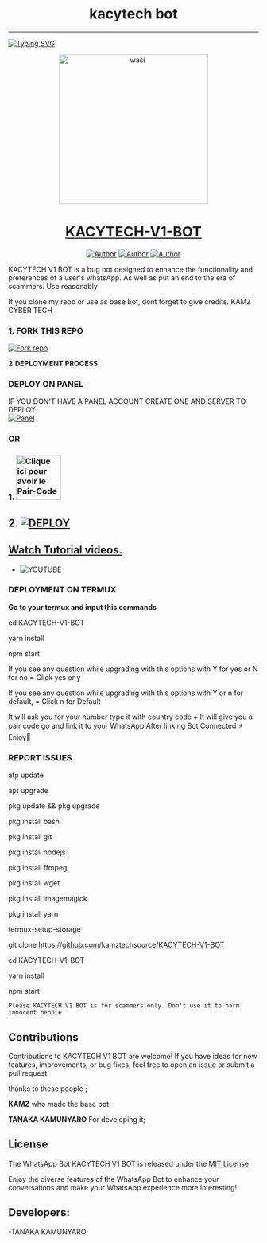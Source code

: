 <h1 align="center"> kacytech bot </h1>
<p align="center">  
  
***
  
<a href="https://git.io/typing-svg"><img src="https://readme-typing-svg.demolab.com?font=Black+Ops+One&size=50&pause=1000&color=1BAFBAFF&center=true&width=910&height=100&lines=THANKS FOR CHOOSING ;KACYTECH-V1-BOT;WHATSAPP+BUG+BOT;CREATED+BY+TANAKA+KAMUNYARO;RELEASED+27.08.24" alt="Typing SVG" /></a>
  </p>

  <p align="center">  
  <a href="https://https://whatsapp.com/channel/0029ValSyeNIyPtXNpk4Am3W">
    <img alt="wasi" height="300" src="https://telegra.ph/file/b721171c5eefb19152d18.jpg">
    <h1 align="center">KACYTECH-V1-BOT</h1>
  </a>
</p>
<p align="center">
<a href="https://github.com/kacytech"><img title="Author" src="https://img.shields.io/badge/kamztechsource-black?style=for-the-badge&logo=Github"></a> <a href="https://whatsapp.com/channel/0029VaaUfPO8qIzztuf42D04"><img title="Author" src="https://img.shields.io/badge/CHANNEL-black?style=for-the-badge&logo=whatsapp"></a> <a href="https://wa.me/+263779715613"><img title="Author" src="https://img.shields.io/badge/CHAT US-black?style=for-the-badge&logo=whatsapp"></a>

   
   

KACYTECH V1 BOT is a bug bot designed to enhance the functionality and preferences of a user's whatsApp. As well as put an end to the era of scammers. Use reasonably

If you clone my repo or use as base bot, dont forget to give credits. KAMZ CYBER TECH
### 1. FORK THIS REPO

<a href='https://github/kamztechsource/KACYTECH-V1-BOT/fork' target="_blank"><img alt='Fork repo' src='https://img.shields.io/badge/Fork This Repo-black?style=for-the-badge&logo=git&logoColor=white'/></a>
   


 **2.DEPLOYMENT PROCESS**
### DEPLOY ON PANEL
IF YOU DON'T HAVE A PANEL ACCOUNT CREATE ONE AND SERVER TO DEPLOY 
    <br>
    <a href='https://bot-hosting.net/?aff=1264676029318955030' target="_blank"><img alt='Panel' src='https://img.shields.io/badge/-Deploy-red?style=for-the-badge&logo=panel&logoColor=white'/></a>

### OR
### 1. <a href="https://kamztech sour ce.onrender.com/"><img src="https://img.shields.io/badge/PAIR_CODE-green" alt="Clique ici pour avoir le Pair-Code" width="90"></a>

## 2. <a href='https://dashboard.render.com/web/new' target="_blank"><img alt='DEPLOY' src='https://img.shields.io/badge/-Deploy on render-black?style=for-the-badge&logo=render&logoColor=white'/>
## Watch Tutorial videos.
* [![YOUTUBE](https://img.shields.io/badge/HOW_TO_DEPLOY-red?style=for-the-badge&logo=youtube&logoColor=white)](https://www.youtube.com/@kacytech)

### DEPLOYMENT ON TERMUX

**Go to your termux and input this commands**





cd KACYTECH-V1-BOT

yarn install
   
npm start


If you see any question while upgrading with this options with Y for yes or N for no = Click yes or y

If you see any question while upgrading with this options with Y or n for default, = Click n for Default



 It will ask you for your number type it with country code +
 It will give you a pair code go and link it to your WhatsApp 
 After linking
 Bot Connected ⚡
 Enjoy🤖

### REPORT ISSUES

atp update
   

apt upgrade

pkg update && pkg upgrade

pkg install bash

 pkg install git

 pkg install nodejs

pkg install ffmpeg

pkg install wget

pkg install imagemagick

 pkg install yarn

termux-setup-storage

git clone https://github.com/kamztechsource/KACYTECH-V1-BOT

 cd KACYTECH-V1-BOT
 
 yarn install
 
 npm start

`Please KACYTECH V1 BOT is for scammers only. Don't use it to harm innocent people`


## Contributions

Contributions to KACYTECH V1 BOT are welcome! If you have ideas for new features, improvements, or bug fixes, feel free to open an issue or submit a pull request. <br>

   thanks to these people ;

   **KAMZ** who made the base bot

   **TANAKA KAMUNYARO** For developing it; <br>


## License

The WhatsApp Bot KACYTECH V1 BOT is released under the [MIT License](https://opensource.org/licenses/MIT).

Enjoy the diverse features of the WhatsApp Bot to enhance your conversations and make your WhatsApp experience more interesting!

## Developers:

-TANAKA KAMUNYARO 
